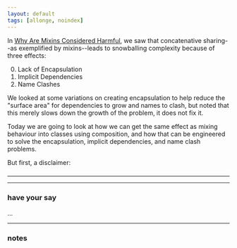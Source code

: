 ```yaml
---
layout: default
tags: [allonge, noindex]
---
```


In [Why Are Mixins Considered Harmful](http://raganwald.com/2016/07/16/why-are-mixins-considered-harmful.html), we saw that concatenative sharing--as exemplified by mixins--leads to snowballing complexity because of three effects:

0. Lack of Encapsulation
0. Implicit Dependencies
0. Name Clashes

We looked at some variations on creating encapsulation to help reduce the "surface area" for dependencies to grow and names to clash, but noted that this merely slows down the growth of the problem, it does not fix it.

Today we are going to look at how we can get the same effect as mixing behaviour into classes using composition, and how that can be engineered to solve the encapsulation, implicit dependencies, and name clash problems.

But first, a disclaimer:

###

---



---

### have your say

...

---

### notes
